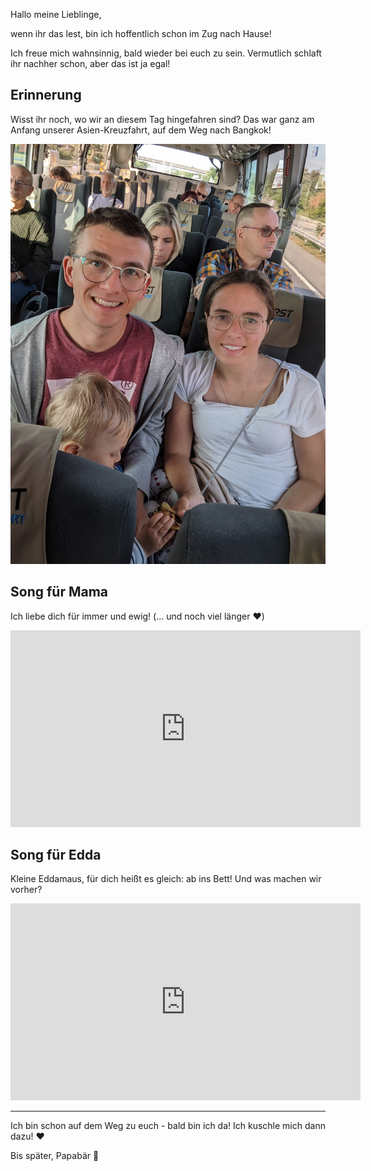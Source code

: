 Hallo meine Lieblinge,

wenn ihr das lest, bin ich hoffentlich schon im Zug nach Hause!

Ich freue mich wahnsinnig, bald wieder bei euch zu sein. Vermutlich schlaft ihr nachher schon, aber das ist ja egal! 

## Erinnerung 

Wisst ihr noch, wo wir an diesem Tag hingefahren sind? Das war ganz am Anfang unserer Asien-Kreuzfahrt, auf dem Weg nach Bangkok!

![Bild](./Busfahrt.jpg)


## Song für Mama

Ich liebe dich für immer und ewig! (... und noch viel länger ❤️)

<iframe width="560" height="315" src="https://www.youtube.com/embed/tR-qQcNT_fY?si=yLp9l_LdwJmcPQ74" title="YouTube video player" frameborder="0" allow="accelerometer; autoplay; clipboard-write; encrypted-media; gyroscope; picture-in-picture; web-share" referrerpolicy="strict-origin-when-cross-origin" allowfullscreen></iframe>

## Song für Edda

Kleine Eddamaus, für dich heißt es gleich: ab ins Bett!
Und was machen wir vorher?

<iframe width="560" height="315" src="https://www.youtube.com/embed/TaUKrv5hSOA?si=NPpLQtFerx0xPIqu" title="YouTube video player" frameborder="0" allow="accelerometer; autoplay; clipboard-write; encrypted-media; gyroscope; picture-in-picture; web-share" referrerpolicy="strict-origin-when-cross-origin" allowfullscreen></iframe>

***

Ich bin schon auf dem Weg zu euch - bald bin ich da! Ich kuschle mich dann dazu! ❤️

Bis später, Papabär 🐻
